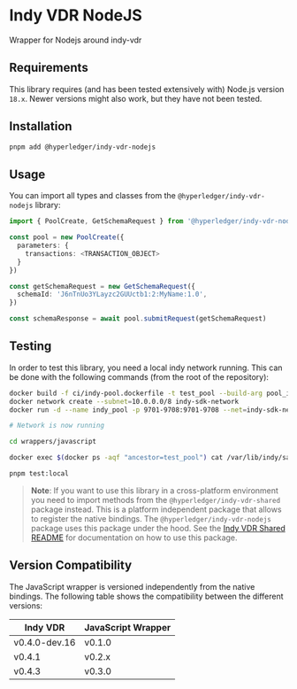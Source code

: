 # Indy VDR NodeJS

Wrapper for Nodejs around indy-vdr

## Requirements

This library requires (and has been tested extensively with) Node.js version `18.x`. Newer versions might also work, but they have not been tested.

## Installation

```sh
pnpm add @hyperledger/indy-vdr-nodejs
```

## Usage

You can import all types and classes from the `@hyperledger/indy-vdr-nodejs` library:

```typescript
import { PoolCreate, GetSchemaRequest } from '@hyperledger/indy-vdr-nodejs'

const pool = new PoolCreate({
  parameters: {
    transactions: <TRANSACTION_OBJECT>
  }
})

const getSchemaRequest = new GetSchemaRequest({
  schemaId: 'J6nTnUo3YLayzc2GUUctb1:2:MyName:1.0',
})

const schemaResponse = await pool.submitRequest(getSchemaRequest)
```

## Testing

In order to test this library, you need a local indy network running. This can be done with the following commands (from the root of the repository):

```sh
docker build -f ci/indy-pool.dockerfile -t test_pool --build-arg pool_ip=10.0.0.2 ci
docker network create --subnet=10.0.0.0/8 indy-sdk-network
docker run -d --name indy_pool -p 9701-9708:9701-9708 --net=indy-sdk-network test_pool

# Network is now running

cd wrappers/javascript

docker exec $(docker ps -aqf "ancestor=test_pool") cat /var/lib/indy/sandbox/pool_transactions_genesis >> genesis.txn

pnpm test:local
```

> **Note**: If you want to use this library in a cross-platform environment you need to import methods from the `@hyperledger/indy-vdr-shared` package instead. This is a platform independent package that allows to register the native bindings. The `@hyperledger/indy-vdr-nodejs` package uses this package under the hood. See the [Indy VDR Shared README](https://github.com/hyperledger/indy-vdr/tree/main/wrappers/javascript/indy-vdr-shared/README.md) for documentation on how to use this package.

## Version Compatibility

The JavaScript wrapper is versioned independently from the native bindings. The following table shows the compatibility between the different versions:

| Indy VDR      | JavaScript Wrapper |
| ------------- | ------------------ |
| v0.4.0-dev.16 | v0.1.0             |
| v0.4.1        | v0.2.x             |
| v0.4.3        | v0.3.0             |